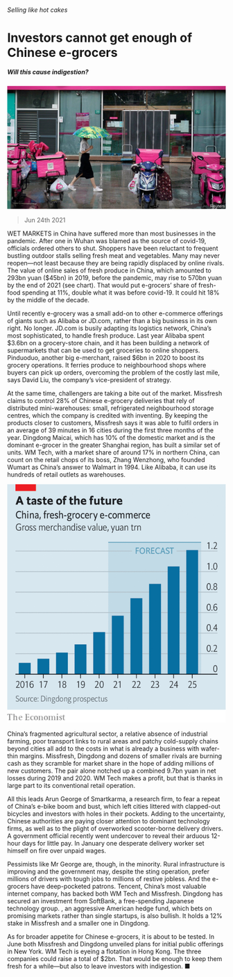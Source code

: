 ###### Selling like hot cakes

# Investors cannot get enough of Chinese e-grocers 

##### Will this cause indigestion? 

![image](images/20210626_wbp502.jpg) 

> Jun 24th 2021 

WET MARKETS in China have suffered more than most businesses in the pandemic. After one in Wuhan was blamed as the source of covid-19, officials ordered others to shut. Shoppers have been reluctant to frequent bustling outdoor stalls selling fresh meat and vegetables. Many may never reopen—not least because they are being rapidly displaced by online rivals. The value of online sales of fresh produce in China, which amounted to 293bn yuan ($45bn) in 2019, before the pandemic, may rise to 570bn yuan by the end of 2021 (see chart). That would put e-grocers’ share of fresh-food spending at 11%, double what it was before covid-19. It could hit 18% by the middle of the decade.

Until recently e-grocery was a small add-on to other e-commerce offerings of giants such as Alibaba or JD.com, rather than a big business in its own right. No longer. JD.com is busily adapting its logistics network, China’s most sophisticated, to handle fresh produce. Last year Alibaba spent $3.6bn on a grocery-store chain, and it has been building a network of supermarkets that can be used to get groceries to online shoppers. Pinduoduo, another big e-merchant, raised $6bn in 2020 to boost its grocery operations. It ferries produce to neighbourhood shops where buyers can pick up orders, overcoming the problem of the costly last mile, says David Liu, the company’s vice-president of strategy.


At the same time, challengers are taking a bite out of the market. Missfresh claims to control 28% of Chinese e-grocery deliveries that rely of distributed mini-warehouses: small, refrigerated neighbourhood storage centres, which the company is credited with inventing. By keeping the products closer to customers, Missfresh says it was able to fulfil orders in an average of 39 minutes in 16 cities during the first three months of the year. Dingdong Maicai, which has 10% of the domestic market and is the dominant e-grocer in the greater Shanghai region, has built a similar set of units. WM Tech, with a market share of around 17% in northern China, can count on the retail chops of its boss, Zhang Wenzhong, who founded Wumart as China’s answer to Walmart in 1994. Like Alibaba, it can use its hundreds of retail outlets as warehouses.

![image](images/20210626_WBC659.png) 


China’s fragmented agricultural sector, a relative absence of industrial farming, poor transport links to rural areas and patchy cold-supply chains beyond cities all add to the costs in what is already a business with wafer-thin margins. Missfresh, Dingdong and dozens of smaller rivals are burning cash as they scramble for market share in the hope of adding millions of new customers. The pair alone notched up a combined 9.7bn yuan in net losses during 2019 and 2020. WM Tech makes a profit, but that is thanks in large part to its conventional retail operation.

All this leads Arun George of Smartkarma, a research firm, to fear a repeat of China’s e-bike boom and bust, which left cities littered with clapped-out bicycles and investors with holes in their pockets. Adding to the uncertainty, Chinese authorities are paying closer attention to dominant technology firms, as well as to the plight of overworked scooter-borne delivery drivers. A government official recently went undercover to reveal their arduous 12-hour days for little pay. In January one desperate delivery worker set himself on fire over unpaid wages.

Pessimists like Mr George are, though, in the minority. Rural infrastructure is improving and the government may, despite the sting operation, prefer millions of drivers with tough jobs to millions of restive jobless. And the e-grocers have deep-pocketed patrons. Tencent, China’s most valuable internet company, has backed both WM Tech and Missfresh. Dingdong has secured an investment from SoftBank, a free-spending Japanese technology group. , an aggressive American hedge fund, which bets on promising markets rather than single startups, is also bullish. It holds a 12% stake in Missfresh and a smaller one in Dingdong.

As for broader appetite for Chinese e-grocers, it is about to be tested. In June both Missfresh and Dingdong unveiled plans for initial public offerings in New York. WM Tech is eyeing a flotation in Hong Kong. The three companies could raise a total of $2bn. That would be enough to keep them fresh for a while—but also to leave investors with indigestion. ■

